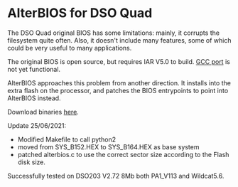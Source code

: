 AlterBIOS for DSO Quad
======================

The DSO Quad original BIOS has some limitations: mainly, it corrupts the filesystem quite often.
Also, it doesn't include many features, some of which could be very useful to many applications.

The original BIOS is open source, but requires IAR V5.0 to build.
[GCC port](https://github.com/neilstockbridge/dsoquad-BIOS) is not yet functional.

AlterBIOS approaches this problem from another direction. It installs into the extra flash on
the processor, and patches the BIOS entrypoints to point into AlterBIOS instead.

Download binaries [here](http://koti.kapsi.fi/~jpa/dsoquad/).

Update 25/06/2021:
- Modified Makefile to call python2
- moved from SYS_B152.HEX to SYS_B164.HEX as base system
- patched alterbios.c to use the correct sector size according to the Flash disk size.

Successfully tested on DSO203 V2.72 8Mb both PA1_V113 and Wildcat5.6.
